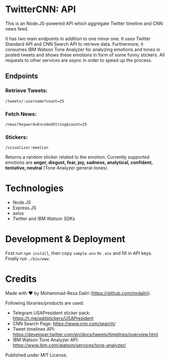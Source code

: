 # TwitterCNN: API

This is an Node.JS-powered API which aggregate Twitter timeline and CNN news feed.

It has two main endpoints in addition to one minor one. It uses Twitter Standard API and CNN Search API to retrieve data. Furthermore, it consumes IBM Watson Tone Analyzer for analyzing emotions and tones in posted tweets and shows these emotions in form of some funny stickers. All requests to other services are async in order to speed up the process.

## Endpoints

### Retrieve Tweets:
    /tweets/:username?count=25

### Fetch News:
    /news?keyword=EncodedString&count=25

### Stickers:
    /visualize/:emotion

Returns a random sticker related to the emotion. Currently supported emotions are **anger, disgust, fear, joy, sadness, analytical, confident, tentative, neutral** (Tone Analyzer general-tones)

# Technologies

 - Node.JS
 - Express.JS
 - axios
 - Twitter and IBM Watson SDKs


# Development & Deployment
First run `npm install`, then copy `sample.env` to `.env` and fill in API keys. Finally run `./bin/www`.

# Credits

Made with ❤️ by Mohammad-Reza Daliri (https://github.com/mrdaliri).

Following libraries/products are used:
 - Telegram USAPresident sticker pack: https://t.me/addstickers/USAPresident
- CNN Search Page: https://www.cnn.com/search/
- Tweet timelines API: https://developer.twitter.com/en/docs/tweets/timelines/overview.html
- IBM Watson Tone Analyzer API: https://www.ibm.com/watson/services/tone-analyzer/

Published under MIT License.
